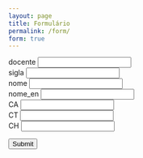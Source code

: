 ```yaml
---
layout: page
title: Formulário
permalink: /form/
form: true
---
```


<form id="myForm">
	<label>docente</label>
	<input name="docente" />
	<br/>
	<label>sigla</label>
	<input name="sigla" />
	<br/>
	<label>nome</label>
	<input name="nome" />
	<br/>
	<label>nome_en</label>
	<input name="nome_en" />
	<br/>
	<label>CA</label>
	<input name="CA" />
	<br/>
	<label>CT</label>
	<input name="CT" />
	<br/>
	<label>CH</label>
	<input name="CH" />
	<br/>
</form>
<button onclick='SubForm()'>Submit</button>

